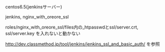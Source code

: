 centos6.5(jenkinsサーバー)

jenkins, nginx_with_oreore_ssl

roles/nginx_with_oreore_ssl/files内の_htpasswdとssl/server.crt, ssl/server.key
を入れないと動かない

http://dev.classmethod.jp/tool/jenkins/jenkins_ssl_and_basic_auth/ を参照
